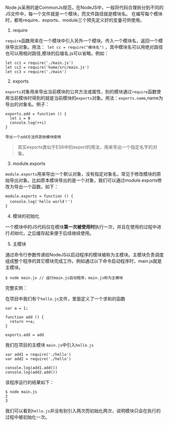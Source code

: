 Node.js采用的是CommonJs规范，在NodeJS中，一般将代码合理拆分到不同的JS文件中，每一个文件就是一个模块，而文件路径就是模块名。
在编写每个模块时，都有require、exports、module三个预先定义好的变量可供使用。

1. require

`require`函数用来在一个模块中引入另外一个模块。传入一个模块名，返回一个模块导出对象。用法：` let cc = require("模块名")` ，其中模块名可以用绝对路径也可以用相对路径,模块的后缀名.js可以省略。例如：
```
let cc1 = require('./main.js')
let cc2 = require('home/src/main.js')
let cc3 = require('./main')
```

2. exports

`exports`对象用来导出当前模块的公共方法或属性，别的模块通过`require`函数使用当前模块时得到的就是当前模块的`exports`对象。用法：`exports.name`,name为导出的对象名。例子：
```
exports.add = function () {
  let i = 0
  console.log(++i)
}

导出一个add方法供其他模块使用
```
> 其实exports类似于ES6中的export的用法，用来导出一个指定名字的对象。

3. module.exports

`module.exports`用来导出一个默认对象，没有指定对象名，常见于修改模块的原始导出对象。比如原本模块导出的是一个对象，我们可以通过module.exports修改为导出一个函数。如下：
```
module.exports = function () {
  console.log('hello world！')
}
```
4. 模块的初始化

一个模块中的JS代码仅在模块**第一次被使用时**执行一次，并且在使用的过程中进行*初始化*，之后缓存起来便于后续继续使用。

5. 主模块

通过命令行参数传递给NodeJS以启动程序的模块被称为主模块。主模块负责调度组成整个程序的其它模块完成工作。例如通过以下命令启动程序时，main.js就是主模块。
```
$ node main.js // 运行main.js启动程序，main.js称为主模块
```
完整实例：

在项目中我们有个`hello.js`文件，里面定义了一个求和的函数
```
var a = 1;

function add () {
  return ++a;
}

exports.add = add
```
我们在项目的主模块 `main.js`中引入`hello.js`
```
var add1 = require('./hello')
var add2 = require('./hello')

console.log(add1.add())
console.log(add2.add())
```
该程序运行的结果如下：

```
$ node main.js
2
3
```
我们可以看到`hello.js`并没有别引入两次而初始化两次，说明模块只会在执行的过程中被初始化一次。


